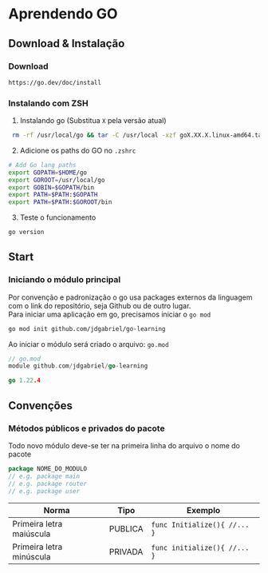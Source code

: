 # Aprendendo GO
## Download & Instalação

### Download
```bash
https://go.dev/doc/install
```
### Instalando com ZSH
1. Instalando go (Substitua `X` pela versão atual)
```bash
 rm -rf /usr/local/go && tar -C /usr/local -xzf goX.XX.X.linux-amd64.tar.gz
```
2. Adicione os paths do GO no `.zshrc`
```bash
# Add Go lang paths
export GOPATH=$HOME/go
export GOROOT=/usr/local/go
export GOBIN=$GOPATH/bin
export PATH=$PATH:$GOPATH
export PATH=$PATH:$GOROOT/bin
```
3. Teste o funcionamento
```bash
go version
```
## Start
### Iniciando o módulo principal
Por convenção e padronização o go usa packages externos da linguagem com o link do repositório, seja Github ou de outro lugar.<br/>
Para iniciar uma aplicação em go, precisamos iniciar o `go mod` 
```bash
go mod init github.com/jdgabriel/go-learning
```
Ao iniciar o módulo será criado o arquivo: `go.mod` 
```go
// go.mod
module github.com/jdgabriel/go-learning

go 1.22.4
```
## Convenções
### Métodos públicos e privados do pacote
Todo novo módulo deve-se ter na primeira linha do arquivo o nome do pacote
```go
package NOME_DO_MODULO
// e.g. package main
// e.g. package router
// e.g. package user
```
| Norma  | Tipo | Exemplo |
|---|---|---|
|  Primeira letra maiúscula | PUBLICA  | ```func Initialize(){ //... }```|
|  Primeira letra minúscula | PRIVADA  | ```func initialize(){ //... }``` |
